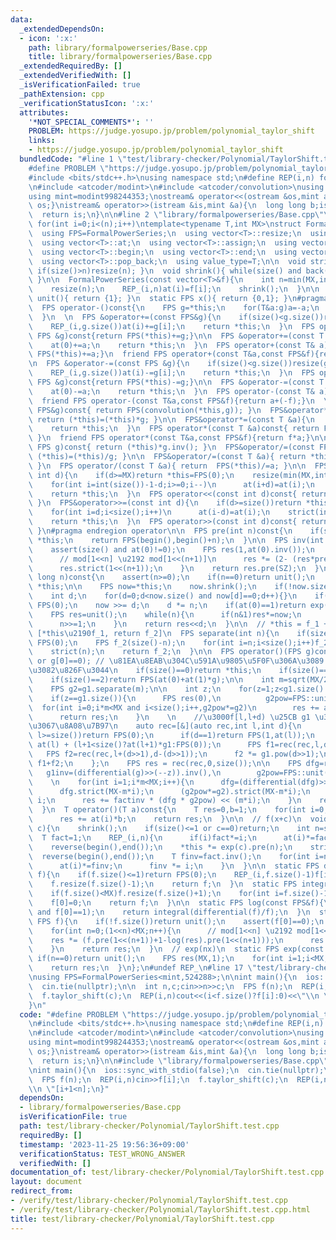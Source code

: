 ```yaml
---
data:
  _extendedDependsOn:
  - icon: ':x:'
    path: library/formalpowerseries/Base.cpp
    title: library/formalpowerseries/Base.cpp
  _extendedRequiredBy: []
  _extendedVerifiedWith: []
  _isVerificationFailed: true
  _pathExtension: cpp
  _verificationStatusIcon: ':x:'
  attributes:
    '*NOT_SPECIAL_COMMENTS*': ''
    PROBLEM: https://judge.yosupo.jp/problem/polynomial_taylor_shift
    links:
    - https://judge.yosupo.jp/problem/polynomial_taylor_shift
  bundledCode: "#line 1 \"test/library-checker/Polynomial/TaylorShift.test.cpp\"\n\
    #define PROBLEM \"https://judge.yosupo.jp/problem/polynomial_taylor_shift\"\n\
    #include <bits/stdc++.h>\nusing namespace std;\n#define REP(i,n) for(int i=0;i<(n);i++)\n\
    \n#include <atcoder/modint>\n#include <atcoder/convolution>\nusing namespace atcoder;\n\
    using mint=modint998244353;\nostream& operator<<(ostream &os,mint a){os<<a.val();return\
    \ os;}\nistream& operator>>(istream &is,mint &a){\n  long long b;is>>b;a=b;\n\
    \  return is;\n}\n\n#line 2 \"library/formalpowerseries/Base.cpp\"\n#define REP_(i,n)\
    \ for(int i=0;i<(n);i++)\ntemplate<typename T,int MX>\nstruct FormalPowerSeries:vector<T>{\n\
    \  using FPS=FormalPowerSeries;\n  using vector<T>::resize;\n  using vector<T>::size;\n\
    \  using vector<T>::at;\n  using vector<T>::assign;\n  using vector<T>::vector;\n\
    \  using vector<T>::begin;\n  using vector<T>::end;\n  using vector<T>::back;\n\
    \  using vector<T>::pop_back;\n  using value_type=T;\n\n  void strict(int n){\
    \ if(size()>n)resize(n); }\n  void shrink(){ while(size() and back()==0)pop_back();\
    \ }\n\n  FormalPowerSeries(const vector<T>&f){\n    int n=min(MX,int(f.size()));\n\
    \    resize(n);\n    REP_(i,n)at(i)=f[i];\n    shrink();\n  }\n\n  static FPS\
    \ unit(){ return {1}; }\n  static FPS x(){ return {0,1}; }\n#pragma region operator\n\
    \  FPS operator-()const{\n    FPS g=*this;\n    for(T&a:g)a=-a;\n    return g;\n\
    \  }\n  \n  FPS &operator+=(const FPS&g){\n    if(size()<g.size())resize(g.size());\n\
    \    REP_(i,g.size())at(i)+=g[i];\n    return *this;\n  }\n  FPS operator+(const\
    \ FPS &g)const{return FPS(*this)+=g;}\n\n  FPS &operator+=(const T &a){\n    if(!size())resize(1);\n\
    \    at(0)+=a;\n    return *this;\n  }\n  FPS operator+(const T& a)const{return\
    \ FPS(*this)+=a;}\n  friend FPS operator+(const T&a,const FPS&f){return f+a;}\n\
    \n  FPS &operator-=(const FPS &g){\n    if(size()<g.size())resize(g.size());\n\
    \    REP_(i,g.size())at(i)-=g[i];\n    return *this;\n  }\n  FPS operator-(const\
    \ FPS &g)const{return FPS(*this)-=g;}\n\n  FPS &operator-=(const T &a){\n    if(!size())resize(1);\n\
    \    at(0)-=a;\n    return *this;\n  }\n  FPS operator-(const T& a){return FPS(*this)-=a;}\n\
    \  friend FPS operator-(const T&a,const FPS&f){return a+(-f);}\n  \n  FPS operator*(const\
    \ FPS&g)const{ return FPS(convolution(*this,g)); }\n  FPS&operator*=(const FPS&g){\
    \ return (*this)=(*this)*g; }\n\n  FPS&operator*=(const T &a){\n    REP_(i,size())at(i)*=a;\n\
    \    return *this;\n  }\n  FPS operator*(const T &a)const{ return FPS(*this)*=a;\
    \ }\n  friend FPS operator*(const T&a,const FPS&f){return f*a;}\n\n  FPS operator/(const\
    \ FPS g)const{ return (*this)*g.inv(); }\n  FPS&operator/=(const FPS&g){ return\
    \ (*this)=(*this)/g; }\n\n  FPS&operator/=(const T &a){ return *this *= a.inv();\
    \ }\n  FPS operator/(const T &a){ return  FPS(*this)/=a; }\n\n  FPS&operator<<=(const\
    \ int d){\n    if(d>=MX)return *this=FPS(0);\n    resize(min(MX,int(size())+d));\n\
    \    for(int i=int(size())-1-d;i>=0;i--)\n      at(i+d)=at(i);\n    for(int i=d-1;i>=0;i--)at(i)=0;\n\
    \    return *this;\n  }\n  FPS operator<<(const int d)const{ return FPS(*this)<<=d;\
    \ }\n  FPS&operator>>=(const int d){\n    if(d>=size())return *this=FPS(0);\n\
    \    for(int i=d;i<size();i++)\n      at(i-d)=at(i);\n    strict(int(size())-d);\n\
    \    return *this;\n  }\n  FPS operator>>(const int d)const{ return FPS(*this)>>=d;\
    \ }\n#pragma endregion operator\n\n  FPS pre(int n)const{\n    if(size()<=n)return\
    \ *this;\n    return FPS(begin(),begin()+n);\n  }\n\n  FPS inv(int SZ=MX)const{\n\
    \    assert(size() and at(0)!=0);\n    FPS res(1,at(0).inv());\n    for(int n=0;(1<<n)<SZ;n++){\n\
    \      // mod[1<<n] \u2192 mod[1<<(n+1)]\n      res *= (2- (res*pre(1<<(n+1))).pre(1<<(n+1)));\n\
    \      res.strict(1<<(n+1));\n    }\n    return res.pre(SZ);\n  }\n\n  FPS pow(long\
    \ long n)const{\n    assert(n>=0);\n    if(n==0)return unit();\n    if(n==1)return\
    \ *this;\n\n    FPS now=*this;\n    now.shrink();\n    if(!now.size())return now;\n\
    \    int d;\n    for(d=0;d<now.size() and now[d]==0;d++){}\n    if(d>=(MX+n-1)/n)return\
    \ FPS(0);\n    now >>= d;\n    d *= n;\n    if(at(0)==1)return exp(n*log(now))<<d;\n\
    \    FPS res=unit();\n    while(n){\n      if(n&1)res*=now;\n      now*=now;\n\
    \      n>>=1;\n    }\n    return res<<d;\n  }\n\n  // *this = f_1 + f_2 x^n \u21D2\
    \ [*this\u2190f_1, return f_2]\n  FPS separate(int n){\n    if(size()<=n)return\
    \ FPS(0);\n    FPS f_2(size()-n);\n    for(int i=n;i<size();i++)f_2[i-n]=at(i);\n\
    \    strict(n);\n    return f_2;\n  }\n\n  FPS operator()(FPS g)const{\n    assert(!g.size()\
    \ or g[0]==0); // \u81EA\u8EAB\u304C\u591A\u9805\u5F0F\u306A\u3089 g[0]!=0 \u3067\
    \u3082\u826F\u3044\n    if(size()==0)return *this;\n    if(size()==1)return FPS(1,at(0));\n\
    \    if(size()==2)return FPS(at(0)+at(1)*g);\n\n    int m=sqrt(MX/20);\n    FPS&g1=g;\n\
    \    FPS g2=g1.separate(m);\n\n    int z;\n    for(z=1;z<g1.size() and g1[z]==0;z++){}\n\
    \    if(z==g1.size()){\n      FPS res(0),\n          g2pow=FPS::unit();\n    \
    \  for(int i=0;i*m<MX and i<size();i++,g2pow*=g2)\n        res += at(i) * g2pow<<(i*m);\n\
    \      return res;\n    }\n    \n    //\u3000f[l,l+d) \u25CB g1 \u3092\u518D\u5E30\
    \u3067\u8A08\u7B97\n    auto rec=[&](auto rec,int l,int d){\n      if(d==0 or\
    \ l>=size())return FPS(0);\n      if(d==1)return FPS(1,at(l));\n      if(d==2)return\
    \ at(l) + (l+1<size()?at(l+1)*g1:FPS(0));\n      FPS f1=rec(rec,l,d>>1);\n   \
    \   FPS f2=rec(rec,l+(d>>1),d-(d>>1));\n      f2 *= g1.pow(d>>1);\n      return\
    \ f1+f2;\n    };\n    FPS res = rec(rec,0,size());\n\n    FPS dfg=res,\n     \
    \   g1inv=(differential(g)>>(--z)).inv(),\n        g2pow=FPS::unit();\n    T factinv=1;\n\
    \    \n    for(int i=1;i*m<MX;i++){\n      dfg=(differential(dfg)>>z)*g1inv;\n\
    \      dfg.strict(MX-m*i);\n      (g2pow*=g2).strict(MX-m*i);\n      factinv /=\
    \ i;\n      res += factinv * (dfg * g2pow) << (m*i);\n    }\n    return res;\n\
    \  }\n  T operator()(T a)const{\n    T res=0,b=1;\n    for(int i=0;i<size();i++,b*=a)\n\
    \      res += at(i)*b;\n    return res;\n  }\n\n  // f(x+c)\n  void taylor_shift(T\
    \ c){\n    shrink();\n    if(size()<=1 or c==0)return;\n    int n=size();\n  \
    \  T fact=1;\n    REP_(i,n){\n      if(i)fact*=i;\n      at(i)*=fact;\n    }\n\
    \    reverse(begin(),end());\n    *this *= exp(c).pre(n);\n    strict(n);\n  \
    \  reverse(begin(),end());\n    T finv=fact.inv();\n    for(int i=n-1;i>=0;i--){\n\
    \      at(i)*=finv;\n      finv *= i;\n    }\n  }\n\n  static FPS differential(FPS\
    \ f){\n    if(f.size()<=1)return FPS(0);\n    REP_(i,f.size()-1)f[i]=(i+1)*f[i+1];\n\
    \    f.resize(f.size()-1);\n    return f;\n  }\n  static FPS integral(FPS f){\n\
    \    if(f.size()<MX)f.resize(f.size()+1);\n    for(int i=f.size()-1;i>0;i--)f[i]=f[i-1]/i;\n\
    \    f[0]=0;\n    return f;\n  }\n\n  static FPS log(const FPS&f){\n    assert(f.size()\
    \ and f[0]==1);\n    return integral(differential(f)/f);\n  }\n  static FPS exp(const\
    \ FPS f){\n    if(!f.size())return unit();\n    assert(f[0]==0);\n    FPS res=unit();\n\
    \    for(int n=0;(1<<n)<MX;n++){\n      // mod[1<<n] \u2192 mod[1<<(n+1)]\n  \
    \    res *= (f.pre(1<<(n+1))+1-log(res).pre(1<<(n+1)));\n      res.strict(1<<(n+1));\n\
    \    }\n    return res;\n  }\n  // exp(nx)\n  static FPS exp(const T n){\n   \
    \ if(n==0)return unit();\n    FPS res(MX,1);\n    for(int i=1;i<MX;i++)res[i]=res[i-1]*n/i;\n\
    \    return res;\n  }\n};\n#undef REP_\n#line 17 \"test/library-checker/Polynomial/TaylorShift.test.cpp\"\
    \nusing FPS=FormalPowerSeries<mint,524288>;\n\nint main(){\n  ios::sync_with_stdio(false);\n\
    \  cin.tie(nullptr);\n\n  int n,c;cin>>n>>c;\n  FPS f(n);\n  REP(i,n)cin>>f[i];\n\
    \  f.taylor_shift(c);\n  REP(i,n)cout<<(i<f.size()?f[i]:0)<<\"\\n \"[i+1<n];\n\
    }\n"
  code: "#define PROBLEM \"https://judge.yosupo.jp/problem/polynomial_taylor_shift\"\
    \n#include <bits/stdc++.h>\nusing namespace std;\n#define REP(i,n) for(int i=0;i<(n);i++)\n\
    \n#include <atcoder/modint>\n#include <atcoder/convolution>\nusing namespace atcoder;\n\
    using mint=modint998244353;\nostream& operator<<(ostream &os,mint a){os<<a.val();return\
    \ os;}\nistream& operator>>(istream &is,mint &a){\n  long long b;is>>b;a=b;\n\
    \  return is;\n}\n\n#include \"library/formalpowerseries/Base.cpp\"\nusing FPS=FormalPowerSeries<mint,524288>;\n\
    \nint main(){\n  ios::sync_with_stdio(false);\n  cin.tie(nullptr);\n\n  int n,c;cin>>n>>c;\n\
    \  FPS f(n);\n  REP(i,n)cin>>f[i];\n  f.taylor_shift(c);\n  REP(i,n)cout<<(i<f.size()?f[i]:0)<<\"\
    \\n \"[i+1<n];\n}"
  dependsOn:
  - library/formalpowerseries/Base.cpp
  isVerificationFile: true
  path: test/library-checker/Polynomial/TaylorShift.test.cpp
  requiredBy: []
  timestamp: '2023-11-25 19:56:36+09:00'
  verificationStatus: TEST_WRONG_ANSWER
  verifiedWith: []
documentation_of: test/library-checker/Polynomial/TaylorShift.test.cpp
layout: document
redirect_from:
- /verify/test/library-checker/Polynomial/TaylorShift.test.cpp
- /verify/test/library-checker/Polynomial/TaylorShift.test.cpp.html
title: test/library-checker/Polynomial/TaylorShift.test.cpp
---
```

